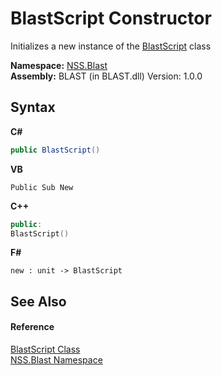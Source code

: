 # BlastScript Constructor 
 

Initializes a new instance of the <a href="701ebde6-515e-1fd5-a11a-526716112a12.md">BlastScript</a> class

**Namespace:**&nbsp;<a href="88b55311-4a89-0894-e27a-e157e443c7f7.md">NSS.Blast</a><br />**Assembly:**&nbsp;BLAST (in BLAST.dll) Version: 1.0.0

## Syntax

**C#**<br />
``` C#
public BlastScript()
```

**VB**<br />
``` VB
Public Sub New
```

**C++**<br />
``` C++
public:
BlastScript()
```

**F#**<br />
``` F#
new : unit -> BlastScript
```


## See Also


#### Reference
<a href="701ebde6-515e-1fd5-a11a-526716112a12.md">BlastScript Class</a><br /><a href="88b55311-4a89-0894-e27a-e157e443c7f7.md">NSS.Blast Namespace</a><br />